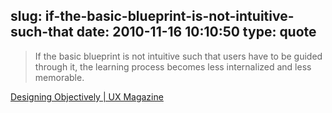 slug: if-the-basic-blueprint-is-not-intuitive-such-that
date: 2010-11-16 10:10:50
type: quote
---

> If the basic blueprint is not intuitive such that users have to be guided through it, the learning process becomes less internalized and less memorable.

[Designing Objectively | UX Magazine](http://uxmag.com/design/designing-objectively)
